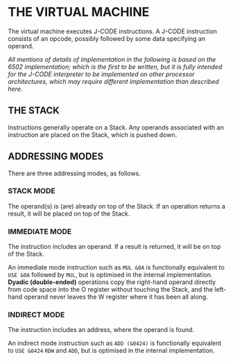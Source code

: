 # THE VIRTUAL MACHINE

The virtual machine executes J-CODE instructions.  A J-CODE instruction consists of an opcode, possibly
followed by some data specifying an operand.

_All mentions of details of implementation in the following is based on the 6502 implementation; which
is the first to be written, but it is fully intended for the J-CODE interpreter to be implemented on
other processor architectures, which may require different implementation than described here._

## THE STACK

Instructions generally operate on a Stack.  Any operands associated with an instruction are placed on
the Stack, which is pushed down.

## ADDRESSING MODES

There are three addressing modes, as follows.

### STACK MODE

The operand(s)  is  (are)  already on top of the Stack.  If an operation returns a result, it will be
placed on top of the Stack.

### IMMEDIATE MODE

The instruction includes an operand.  If a result is returned, it will be on top of the Stack.

An immediate mode instruction such as `MUL &0A` is functionally equivalent to `USE &0A` followed by `MUL`,
but is optimised in the internal implementation.  **Dyadic  (double-ended)** operations copy the right-hand
operand directly from code space into the O register without touching the Stack, and the left-hand operand
never leaves the W register where it has been all along.

### INDIRECT MODE

The instruction includes an address, where the operand is found.

An indirect mode instruction such as `ADD (&0424)` is functionally equivalent to `USE &0424` `RDW` and
`ADD`, but is optimised in the internal implementation.


